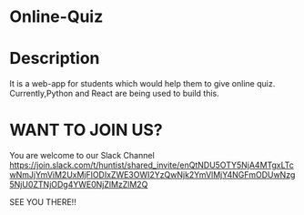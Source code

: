 # Online-Quiz
# Description
It is a web-app for students which would help them to give online quiz.
Currently,Python and React are being used to build this.

# WANT TO JOIN US?
You are welcome to our Slack Channel
https://join.slack.com/t/huntist/shared_invite/enQtNDU5OTY5NjA4MTgxLTcwNmJjYmViM2UxMjFlODIxZWE3OWI2YzQwNjk2YmVlMjY4NGFmODUwNzg5NjU0ZTNjODg4YWE0NjZlMzZlM2Q

SEE YOU THERE!!
